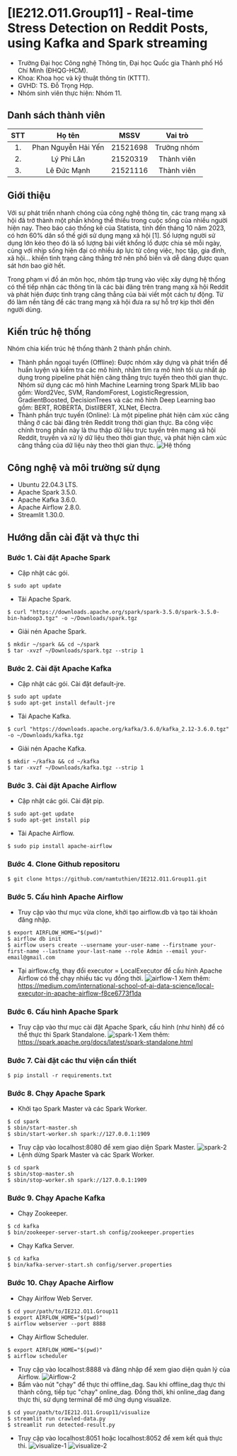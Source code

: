 # [IE212.O11.Group11] - Real-time Stress Detection on Reddit Posts, using Kafka and Spark streaming

* Trường Đại học Công nghệ Thông tin, Đại học Quốc gia Thành phố Hồ Chí Minh (ĐHQG-HCM).
* Khoa: Khoa học và kỹ thuật thông tin (KTTT).
* GVHD: TS. Đỗ Trọng Hợp.
* Nhóm sinh viên thực hiện: Nhóm 11.

## Danh sách thành viên
|STT | Họ tên | MSSV| Vai trò |
|:---:|:-------------:|:-----:|:-----:|
|1.  | Phan Nguyễn Hải Yến | 21521698 | Trưởng nhóm |
|2. 	| Lý Phi Lân		|	21520319 | Thành viên |
|3. 	| Lê Đức Mạnh		| 21521116 | Thành viên |

##  Giới thiệu
Với sự phát triển nhanh chóng của công nghệ thông tin, các trang mạng xã hội đã trở thành một phần không thể thiếu trong cuộc sống của nhiều người hiện nay. Theo báo cáo thống kê của Statista, tính đến tháng 10 năm 2023, có hơn 60% dân số thế giới sử dụng mạng xã hội [1]. Số lượng người sử dụng lớn kéo theo đó là số lượng bài viết khổng lồ được chia sẻ mỗi ngày, cùng với nhịp sống hiện đại có nhiều áp lực từ công việc, học tập, gia đình, xã hội… khiến tình trạng căng thẳng trở nên phổ biến và dễ dàng được quan sát hơn bao giờ hết.

Trong phạm vi đồ án môn học, nhóm tập trung vào việc xây dựng hệ thống có thể tiếp nhận các thông tin là các bài đăng trên trang mạng xã hội Reddit và phát hiện được tình trạng căng thẳng của bài viết một cách tự động. Từ đó làm nền tảng để các trang mạng xã hội đưa ra sự hỗ trợ kịp thời đến người dùng.

## Kiến trúc hệ thống
Nhóm chia kiến trúc hệ thống thành 2 thành phần chính.
* Thành phần ngoại tuyến (Offline): Được nhóm xây dựng và phát triển để huấn luyện và kiểm tra các mô hình, nhằm tìm ra mô hình tối ưu nhất áp dụng trong pipeline phát hiện căng thẳng trực tuyến theo thời gian thực. Nhóm sử dụng các mô hình Machine Learning trong Spark MLlib bao gồm: Word2Vec, SVM, RandomForest, LogisticRegression, GradientBoosted, DecisionTrees và các mô hình Deep Learning bao gồm: BERT, ROBERTA, DistilBERT, XLNet, Electra.
* Thành phần trực tuyến (Online): Là một pipeline phát hiện cảm xúc căng thẳng ở các bài đăng trên Reddit trong thời gian thực. Ba công việc chính trong phần này là thu thập dữ liệu trực tuyến trên mạng xã hội Reddit, truyền và xử lý dữ liệu theo thời gian thực, và phát hiện cảm xúc căng thẳng của dữ liệu này theo thời gian thực.
![Hệ thống](https://github.com/namtuthien/IE212.O11.Group11/assets/96688782/e525875d-9603-4ab9-b42f-8c3f6102e606)

## Công nghệ và môi trường sử dụng
* Ubuntu 22.04.3 LTS.
* Apache Spark 3.5.0.
* Apache Kafka 3.6.0.
* Apache Airflow 2.8.0.
* Streamlit 1.30.0.

## Hướng dẫn cài đặt và thực thi
### Bước 1. Cài đặt Apache Spark
* Cập nhật các gói.
```
$ sudo apt update
```
* Tải Apache Spark.
```
$ curl "https://downloads.apache.org/spark/spark-3.5.0/spark-3.5.0-bin-hadoop3.tgz" -o ~/Downloads/spark.tgz
```
* Giải nén Apache Spark.
```
$ mkdir ~/spark && cd ~/spark
$ tar -xvzf ~/Downloads/spark.tgz --strip 1
```
### Bước 2. Cài đặt Apache Kafka
* Cập nhật các gói. Cài đặt default-jre.
```
$ sudo apt update
$ sudo apt-get install default-jre
```
* Tải Apache Kafka.
```
$ curl "https://downloads.apache.org/kafka/3.6.0/kafka_2.12-3.6.0.tgz" -o ~/Downloads/kafka.tgz
```
* Giải nén Apache Kafka.
```
$ mkdir ~/kafka && cd ~/kafka
$ tar -xvzf ~/Downloads/kafka.tgz --strip 1
```
### Bước 3. Cài đặt Apache Airflow
* Cập nhật các gói. Cài đặt pip.
```
$ sudo apt-get update
$ sudo apt-get install pip
```
* Tải Apache Airflow.
```
$ sudo pip install apache-airflow
```
### Bước 4. Clone Github repositoru
```
$ git clone https://github.com/namtuthien/IE212.O11.Group11.git
```
### Bước 5. Cấu hình Apache Airflow
* Truy cập vào thư mục vừa clone, khởi tạo airflow.db và tạo tài khoản đăng nhập.
```
$ export AIRFLOW_HOME="$(pwd)"
$ airflow db init
$ airflow users create --username your-user-name --firstname your-first-name --lastname your-last-name --role Admin --email your-email@gmail.com
```
* Tại airflow.cfg, thay đổi executor = LocalExecutor để cấu hình Apache Airflow có thể chạy nhiều tác vụ đồng thời.
![airflow-1](https://github.com/namtuthien/IE212.O11.Group11/assets/96688782/4968624d-f667-4d89-93ff-48d3f2b06916)
Xem thêm: https://medium.com/international-school-of-ai-data-science/local-executor-in-apache-airflow-f8ce6773f1da
### Bước 6. Cấu hình Apache Spark
* Truy cập vào thư mục cài đặt Apache Spark, cấu hình (như hình) để có thể thực thi Spark Standalone.
![spark-1](https://github.com/namtuthien/IE212.O11.Group11/assets/96688782/c9d3f93c-b3a7-49a8-9548-48b708c91485)
Xem thêm: https://spark.apache.org/docs/latest/spark-standalone.html
### Bước 7. Cài đặt các thư viện cần thiết
```
$ pip install -r requirements.txt
```
### Bước 8. Chạy Apache Spark
* Khởi tạo Spark Master và các Spark Worker.
```
$ cd spark
$ sbin/start-master.sh
$ sbin/start-worker.sh spark://127.0.0.1:1909
```
* Truy cập vào localhost:8080 để xem giao diện Spark Master.
![spark-2](https://github.com/namtuthien/IE212.O11.Group11/assets/96688782/f56d225a-e00e-43a1-adb5-3075a58cf752)
* Lệnh dừng Spark Master và các Spark Worker.
```
$ cd spark
$ sbin/stop-master.sh
$ sbin/stop-worker.sh spark://127.0.0.1:1909
```
### Bước 9. Chạy Apache Kafka
* Chạy Zookeeper.
```
$ cd kafka
$ bin/zookeeper-server-start.sh config/zookeeper.properties
```
* Chạy Kafka Server.
```
$ cd kafka
$ bin/kafka-server-start.sh config/server.properties
```
### Bước 10. Chạy Apache Airflow
* Chạy Airlfow Web Server.
```
$ cd your/path/to/IE212.O11.Group11
$ export AIRFLOW_HOME="$(pwd)"
$ airflow webserver --port 8888
```
* Chạy Airflow Scheduler.
```
$ export AIRFLOW_HOME="$(pwd)"
$ airflow scheduler
```
* Truy cập vào localhost:8888 và đăng nhập để xem giao diện quản lý của Airflow.
![Airflow-2](https://github.com/namtuthien/IE212.O11.Group11/assets/96688782/746d92fc-4f6e-4f3a-8f2e-d25764dfa823)
* Bấm vào nút "chạy" để thực thi offline_dag. Sau khi offline_dag thực thi thành công, tiếp tục "chạy" online_dag. Đồng thời, khi online_dag đang thực thi, sử dụng terminal để mở ứng dụng visualize.
```
$ cd your/path/to/IE212.O11.Group11/visualize
$ streamlit run crawled-data.py
$ streamlit run detected-result.py
```
* Truy cập vào localhost:8051 hoặc localhost:8052 để xem kết quả thực thi.
![visualize-1](https://github.com/namtuthien/IE212.O11.Group11/assets/96688782/7de89b09-aaa1-4773-b80f-687d5f4abecc)
![visualize-2](https://github.com/namtuthien/IE212.O11.Group11/assets/96688782/cdface1d-0e0c-4e91-a868-1cb0a760baeb)
